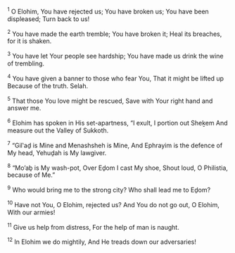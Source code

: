 <sup>1</sup> O Elohim, You have rejected us; You have broken us; You have been displeased; Turn back to us!

<sup>2</sup> You have made the earth tremble; You have broken it; Heal its breaches, for it is shaken.

<sup>3</sup> You have let Your people see hardship; You have made us drink the wine of trembling.

<sup>4</sup> You have given a banner to those who fear You, That it might be lifted up Because of the truth. Selah.

<sup>5</sup> That those You love might be rescued, Save with Your right hand and answer me.

<sup>6</sup> Elohim has spoken in His set-apartness, “I exult, I portion out Sheḵem And measure out the Valley of Sukkoth.

<sup>7</sup> “Gil‛aḏ is Mine and Menashsheh is Mine, And Ephrayim is the defence of My head, Yehuḏah is My lawgiver.

<sup>8</sup> “Mo’aḇ is My wash-pot, Over Eḏom I cast My shoe, Shout loud, O Philistia, because of Me.”

<sup>9</sup> Who would bring me to the strong city? Who shall lead me to Eḏom?

<sup>10</sup> Have not You, O Elohim, rejected us? And You do not go out, O Elohim, With our armies!

<sup>11</sup> Give us help from distress, For the help of man is naught.

<sup>12</sup> In Elohim we do mightily, And He treads down our adversaries!

